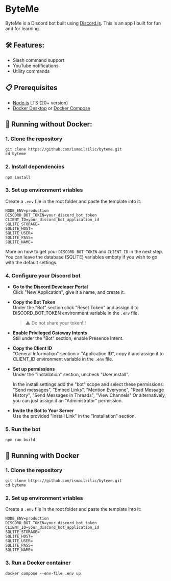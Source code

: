 # ByteMe

ByteMe is a Discord bot built using [Discord.js](https://discord.js.org/). This is an app I built for fun and for learning.

## 🛠️ Features:

- Slash command support
- YouTube notifications
- Utility commands

## 📋 Prerequisites

- [Node.js](https://nodejs.org/en/download) LTS (20+ version)
- [Docker Desktop](https://www.docker.com/) or [Docker Compose](https://docs.docker.com/compose/install/)

## 🚀 Running without Docker:

### 1. Clone the repository

```
git clone https://github.com/ismailzilic/byteme.git
cd byteme
```

### 2. Install dependencies

```
npm install
```

### 3. Set up environment vriables

Create a `.env` file in the root folder and paste the template into it:

```
NODE_ENV=production
DISCORD_BOT_TOKEN=your_discord_bot_token
CLIENT_ID=your_discord_bot_application_id
SQLITE_STORAGE=
SQLITE_HOST=
SQLITE_USER=
SQLITE_PASS=
SQLITE_NAME=
```

More on how to get your `DISCORD_BOT_TOKEN` and `CLIENT_ID` in the next step.
You can leave the database (SQLITE) variables embpty if you wish to go with the default settings.

### 4. Configure your Discord bot

- **Go to the [Discord Developer Portal](https://discord.com/developers/applications)**  
  Click "New Application", give it a name, and create it.

- **Copy the Bot Token**  
  Under the "Bot" section click "Reset Token" and assign it to DISCORD_BOT_TOKEN environment variable in the `.env` file.

  > ⚠️ Do not share your token!!!

- **Enable Privileged Gateway Intents**  
  Still under the "Bot" section, enable Presence Intent.

- **Copy the Client ID**  
  "General Information" section > "Application ID", copy it and assign it to CLIENT_ID environment variable in the `.env` file.

- **Set up permissions**  
  Under the "Installation" section, uncheck "User install".

  In the install settings add the "bot" scope and select these permissions:
  "Send messages", "Embed Links", "Mention Everyone", "Read Message History", "Send Messages in Threads", "View Channels"
  Or alternatively, you can just assign it an "Administrator" permission.

- **Invite the Bot to Your Server**  
  Use the provided "Install Link" in the "Installation" section.

### 5. Run the bot

```
npm run build
```

## 🐳 Running with Docker

### 1. Clone the repository

```
git clone https://github.com/ismailzilic/byteme.git
cd byteme
```

### 2. Set up environment vriables

Create a `.env` file in the root folder and paste the template into it:

```
NODE_ENV=production
DISCORD_BOT_TOKEN=your_discord_bot_token
CLIENT_ID=your_discord_bot_application_id
SQLITE_STORAGE=
SQLITE_HOST=
SQLITE_USER=
SQLITE_PASS=
SQLITE_NAME=
```

### 3. Run a Docker container

```
docker compose --env-file .env up
```
